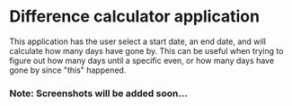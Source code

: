 # **Difference calculator application**

This application has the user select a start date, an end date, and will calculate how many days have gone by. This can be useful when trying to figure out how many days until a specific even, or how many days have gone by since "this" happened.

### Note: Screenshots will be added soon...
